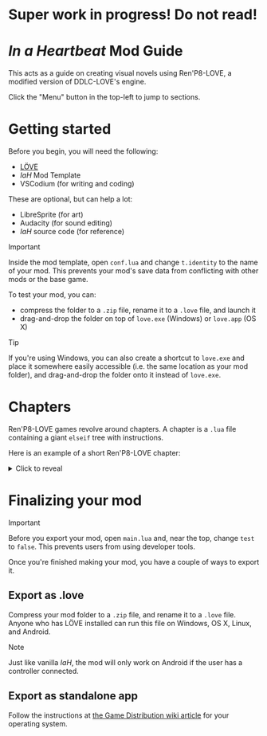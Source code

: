 # **Super work in progress! Do not read!**

# *In a Heartbeat* Mod Guide
This acts as a guide on creating visual novels using Ren'P8-LOVE, a modified version of DDLC-LOVE's engine.

Click the "Menu" button in the top-left to jump to sections.

# Getting started
Before you begin, you will need the following:
- [LÖVE](https://love2d.org/)
- *IaH* Mod Template
- VSCodium \(for writing and coding\)

These are optional, but can help a lot:
- LibreSprite \(for art\)
- Audacity \(for sound editing\)
- *IaH* source code \(for reference\)
> [!IMPORTANT]
Inside the mod template, open `conf.lua` and change `t.identity` to the name of your mod.
This prevents your mod's save data from conflicting with other mods or the base game.

To test your mod, you can:
- compress the folder to a `.zip` file, rename it to a `.love` file, and launch it
- drag-and-drop the folder on top of `love.exe` \(Windows\) or `love.app` \(OS X\)
> [!TIP]
> If you're using Windows, you can also create a shortcut to `love.exe` and place it somewhere easily accessible
> \(i.e. the same location as your mod folder\), and drag-and-drop the folder onto it instead of `love.exe`.

# Chapters
Ren'P8-LOVE games revolve around chapters. A chapter is a `.lua` file containing a giant `elseif` tree with instructions.

Here is an example of a short Ren'P8-LOVE chapter:
<details>
  <summary>Click to reveal</summary>

```lua
function ch0script()
  if ptr==0 then
    music"bell"
    pause(5)
  elseif ptr==1 then
    b"The bell at Skyline High School has just rung, and I am taking my time with leaving."
  elseif ptr==2 then
    b"Unlike literally everyone else..."
  elseif ptr==3 then
    b"Sometimes I wonder if I'm the only one with any patience..."
  elseif ptr==4 then
    bg"skyline_ext"
    updA('a','1','2')
    a"Hey!"
  elseif ptr==5 then
    updA('b','2','2')
    b"I see a guy older than me running up to me."
  elseif ptr==6 then
    b"He is Aiden, a 16-year-old senior who I've known for just over two years."
  elseif ptr==7 then
    b"We're not as much of friends as we were, say, a year ago, but we still regularly chat through Discord."
  elseif ptr==8 then
    p"What's up?"
  elseif ptr==9 then
    a"Are you gonna be online?"
  elseif ptr==10 then
    a"I really want to play on the server with you and Liam."
  elseif ptr==11 then
    a"There's something I want to build, and I'm gonna need help."
  elseif ptr==12 then
    b"Liam... Another freshman who I've known for longer than I can remember."
  elseif ptr==13 then
    b"I can't believe we're still friends to this day."
  elseif ptr==14 then
    p"I should be. I'll DM you when I'm free."
  elseif ptr==15 then
    updA('c','2','2')
    a"Sweet! See you later, then."
  elseif ptr==16 then
    hideA()
    p"Yeah..."
  elseif ptr==17 then
    b"What kind of monstrosity does he have planned this time?"
  end
end
```
</details>

# Finalizing your mod
> [!IMPORTANT]
> Before you export your mod, open `main.lua` and, near the top, change `test` to `false`.
> This prevents users from using developer tools.

Once you're finished making your mod, you have a couple of ways to export it.

## Export as .love
Compress your mod folder to a `.zip` file, and rename it to a `.love` file.
Anyone who has LÖVE installed can run this file on Windows, OS X, Linux, and Android.
> [!NOTE]
> Just like vanilla *IaH*, the mod will only work on Android if the user has a controller connected.

## Export as standalone app
Follow the instructions at [the Game Distribution wiki article](https://love2d.org/wiki/Game_Distribution) for your operating system.
